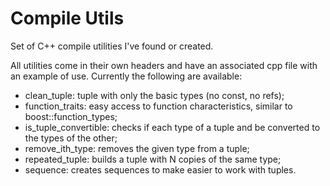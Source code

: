 Compile Utils
=============

Set of C++ compile utilities I've found or created.

All utilities come in their own headers and have an associated cpp file with an
example of use. Currently the following are available:

- clean\_tuple: tuple with only the basic types (no const, no refs);
- function\_traits: easy access to function characteristics, similar to
  boost::function\_types;
- is\_tuple\_convertible: checks if each type of a tuple and be converted to the
  types of the other;
- remove\_ith\_type: removes the given type from a tuple;
- repeated\_tuple: builds a tuple with N copies of the same type;
- sequence: creates sequences to make easier to work with tuples.
